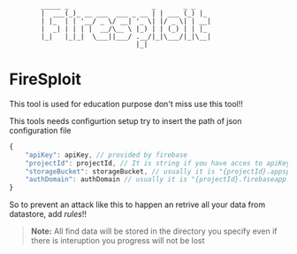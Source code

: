 
            _____ _                     _       _ _   
            |  ___(_)_ __ ___  ___ _ __ | | ___ (_) |_ 
            | |_  | | '__/ _ \/ __| '_ \| |/ _ \| | __|
            |  _| | | | |  __/\__ \ |_) | | (_) | | |_ 
            |_|   |_|_|  \___||___/ .__/|_|\___/|_|\__|
                                    |_|                  

# FireSploit

This tool is used for education purpose don't miss use this tool!!

This tools needs configurtion setup try to insert the path of json configuration file

```javascript
{
    "apiKey": apiKey, // provided by firebase
    "projectId": projectId, // It is string if you have acces to apiKey you should no projectId
    "storageBucket": storageBucket, // usually it is "{projectId}.appspot.com"
    "authDomain": authDomain // usually it is "{projectId}.firebaseapp.com"
}
```

So to prevent an attack like this to happen an retrive all your data from datastore, add *rules*!!

> **Note:** All find data will be stored in the directory you specify even if there is interuption you progress will not be lost
